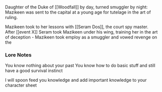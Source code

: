 Daughter of the Duke of [[Woodfall]] by day, turned smuggler by night: Mazikeen was sent to the capital at a young age for tutelage in the art of ruling. 

Mazikeen took to her lessons with [[Seram Dos]], the court spy master. After [[event X]] Seram took Mazikeen under his wing, training her in the art of deception - Mazikeen took employ as a smuggler and vowed revenge on the 


### Lore Notes

You know nothing about your past
You know how to do basic stuff and still have a good survival instinct


I will spoon feed you knowledge and add important knowledge to your character sheet